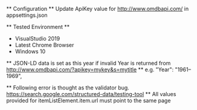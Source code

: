 ** Configuration **
Update ApiKey value for http://www.omdbapi.com/ in appsettings.json

** Tested Environment **
* VisualStudio 2019
* Latest Chrome Browser
* Windows 10

** JSON-LD data is set as this year if invalid Year is returned from http://www.omdbapi.com/?apikey=mykey&s=mytitle **
e.g. "Year": "1961–1969",

** Following error is thought as the validator bug. https://search.google.com/structured-data/testing-tool **
All values provided for itemListElement.item.url must point to the same page

